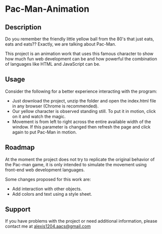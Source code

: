 # Pac-Man-Animation
## Description
Do you remember the friendly little yellow ball from the 80's that just eats, eats and eats?? Exactly, we are talking about Pac-Man.

This project is an animation work that uses this famous character to show how much fun web development can be and how powerful the combination of languages like HTML and JavaScript can be.

## Usage
Consider the following for a better experience interacting with the program:
- Just download the project, unzip the folder and open the index.html file in any browser (Chrome is recommended).
- Our yellow character is observed standing still. To put it in motion, click on it and watch the magic.
- Movement is from left to right across the entire available width of the window. If this parameter is changed then refresh the page and click again to put Pac-Man in motion.

## Roadmap
At the moment the project does not try to replicate the original behavior of the Pac-man game, it is only intended to simulate the movement using front-end web development languages.

Some changes proposed for this work are:
- Add interaction with other objects.
- Add colors and text using a style sheet.

## Support
If you have problems with the project or need additional information, please contact me at <alexis1204.aacs@gmail.com>
